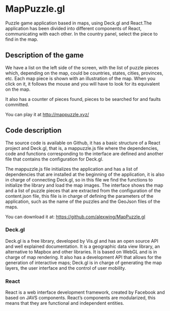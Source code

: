 # MapPuzzle.gl

Puzzle game application based in maps, using Deck.gl and React.The application has been divided into different components of React, communicating with each other. In the country panel, select the piece to find in the map.

## Description of the game

We have a list on the left side of the screen, with the list of puzzle pieces which, depending on the map, could be countries, states, cities, provinces, etc. Each map piece is shown with an illustration of the map. When you click on it, it follows the mouse and you will have to look for its equivalent on the map.

It also has a counter of pieces found, pieces to be searched for and faults committed.

You can play it at http://mappuzzle.xyz/

## Code description

The source code is available on Github, it has a basic structure of a React project and Deck.gl, that is, a mappuzzle.js file where the dependencies, code and functions corresponding to the interface are defined and another file that contains the configuration for Deck.gl.

The mappuzzle.js file initializes the application and has a list of dependencies that are installed at the beginning of the application, it is also in charge of connecting Deck.gl, so in this file we find the functions to initialize the library and load the map images. The interface shows the map and a list of puzzle pieces that are extracted from the configuration of the content.json file, this file is in charge of defining the parameters of the application, such as the name of the puzzles and the GeoJson files of the maps.

You can download it at:
https://github.com/alexwing/MapPuzzle.gl

### Deck.gl

Deck.gl is a free library, developed by Vis.gl and has an open source API and well explained documentation. It is a geographic data view library, an alternative to Mapbox and other libraries. It is based on WebGL and is in charge of map rendering. It also has a development API that allows for the generation of interactive maps; Deck.gl is in charge of generating the map layers, the user interface and the control of user mobility.
### React

React is a web interface development framework, created by Facebook and based on JAVS components. React’s components are modularized, this means that they are functional and independent entities.